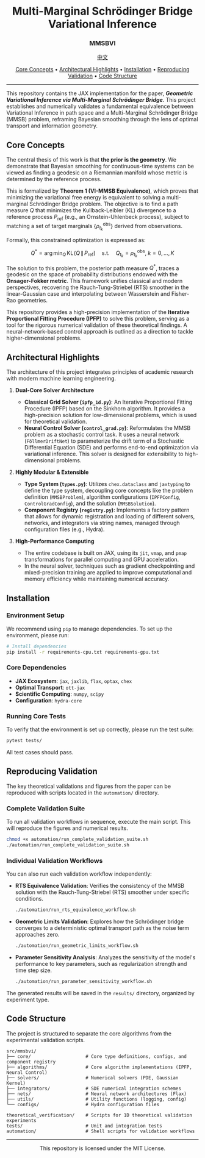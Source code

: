 <div align="center">
<h1>Multi-Marginal Schrödinger Bridge Variational Inference</h1>
<h3>MMSBVI</h3>
</div>

<p align="center">
  <a href="README_CN.md">中文</a> 


<p align="center">
  <a href="#core-concepts">Core Concepts</a> •
  <a href="#architectural-highlights">Architectural Highlights</a> •
  <a href="#installation">Installation</a> •
  <a href="#reproducing-validation">Reproducing Validation</a> •
  <a href="#code-structure">Code Structure</a>
</p>

---

This repository contains the JAX implementation for the paper, ***Geometric Variational Inference via Multi-Marginal Schrödinger Bridge***. This project establishes and numerically validates a fundamental equivalence between Variational Inference in path space and a Multi-Marginal Schrödinger Bridge (MMSB) problem, reframing Bayesian smoothing through the lens of optimal transport and information geometry.

## Core Concepts

The central thesis of this work is that **the prior is the geometry**. We demonstrate that Bayesian smoothing for continuous-time systems can be viewed as finding a geodesic on a Riemannian manifold whose metric is determined by the reference process.

This is formalized by **Theorem 1 (VI-MMSB Equivalence)**, which proves that minimizing the variational free energy is equivalent to solving a multi-marginal Schrödinger Bridge problem. The objective is to find a path measure $Q$ that minimizes the Kullback-Leibler (KL) divergence to a reference process $P_{\text{ref}}$ (e.g., an Ornstein-Uhlenbeck process), subject to matching a set of target marginals $\{\rho_{t_k}^{\text{obs}}\}$ derived from observations.

Formally, this constrained optimization is expressed as:

$$
Q^{*}
  = \arg\min_{Q}\,
    \mathrm{KL}\!\bigl(Q \,\|\, P_{\mathrm{ref}}\bigr)
  \quad\text{s.t.}\quad
  Q_{t_k} = \rho_{t_k}^{\text{obs}},\; k = 0,\dots,K
$$

The solution to this problem, the posterior path measure $Q^*$, traces a geodesic on the space of probability distributions endowed with the **Onsager-Fokker metric**. This framework unifies classical and modern perspectives, recovering the Rauch-Tung-Striebel (RTS) smoother in the linear-Gaussian case and interpolating between Wasserstein and Fisher-Rao geometries.

This repository provides a high-precision implementation of the **Iterative Proportional Fitting Procedure (IPFP)** to solve this problem, serving as a tool for the rigorous numerical validation of these theoretical findings. A neural-network-based control approach is outlined as a direction to tackle higher-dimensional problems.

## Architectural Highlights

The architecture of this project integrates principles of academic research with modern machine learning engineering.

1.  **Dual-Core Solver Architecture**
    *   **Classical Grid Solver (`ipfp_1d.py`)**: An Iterative Proportional Fitting Procedure (IPFP) based on the Sinkhorn algorithm. It provides a high-precision solution for low-dimensional problems, which is used for theoretical validation.
    *   **Neural Control Solver (`control_grad.py`)**: Reformulates the MMSB problem as a stochastic control task. It uses a neural network (`FöllmerDriftNet`) to parameterize the drift term of a Stochastic Differential Equation (SDE) and performs end-to-end optimization via variational inference. This solver is designed for extensibility to high-dimensional problems.

2.  **Highly Modular & Extensible**
    *   **Type System (`types.py`)**: Utilizes `chex.dataclass` and `jaxtyping` to define the type system, decoupling core concepts like the problem definition (`MMSBProblem`), algorithm configurations (`IPFPConfig`, `ControlGradConfig`), and the solution (`MMSBSolution`).
    *   **Component Registry (`registry.py`)**: Implements a factory pattern that allows for dynamic registration and loading of different solvers, networks, and integrators via string names, managed through configuration files (e.g., Hydra).

3.  **High-Performance Computing**
    *   The entire codebase is built on JAX, using its `jit`, `vmap`, and `pmap` transformations for parallel computing and GPU acceleration.
    *   In the neural solver, techniques such as gradient checkpointing and mixed-precision training are applied to improve computational and memory efficiency while maintaining numerical accuracy.

## Installation

### Environment Setup
We recommend using `pip` to manage dependencies. To set up the environment, please run:
```bash
# Install dependencies
pip install -r requirements-cpu.txt requirements-gpu.txt
```

### Core Dependencies
*   **JAX Ecosystem**: `jax`, `jaxlib`, `flax`, `optax`, `chex`
*   **Optimal Transport**: `ott-jax`
*   **Scientific Computing**: `numpy`, `scipy`
*   **Configuration**: `hydra-core`

### Running Core Tests
To verify that the environment is set up correctly, please run the test suite:
```bash
pytest tests/
```
All test cases should pass.

## Reproducing Validation

The key theoretical validations and figures from the paper can be reproduced with scripts located in the `automation/` directory.

### Complete Validation Suite
To run all validation workflows in sequence, execute the main script. This will reproduce the figures and numerical results.
```bash
chmod +x automation/run_complete_validation_suite.sh
./automation/run_complete_validation_suite.sh
```

### Individual Validation Workflows
You can also run each validation workflow independently:
*   **RTS Equivalence Validation**: Verifies the consistency of the MMSB solution with the Rauch-Tung-Striebel (RTS) smoother under specific conditions.
    ```bash
    ./automation/run_rts_equivalence_workflow.sh
    ```
*   **Geometric Limits Validation**: Explores how the Schrödinger bridge converges to a deterministic optimal transport path as the noise term approaches zero.
    ```bash
    ./automation/run_geometric_limits_workflow.sh
    ```
*   **Parameter Sensitivity Analysis**: Analyzes the sensitivity of the model's performance to key parameters, such as regularization strength and time step size.
    ```bash
    ./automation/run_parameter_sensitivity_workflow.sh
    ```
The generated results will be saved in the `results/` directory, organized by experiment type.

## Code Structure

The project is structured to separate the core algorithms from the experimental validation scripts.

```
src/mmsbvi/
├── core/                    # Core type definitions, configs, and component registry
├── algorithms/              # Core algorithm implementations (IPFP, Neural Control)
├── solvers/                 # Numerical solvers (PDE, Gaussian Kernel)
├── integrators/             # SDE numerical integration schemes
├── nets/                    # Neural network architectures (Flax)
├── utils/                   # Utility functions (logging, config)
└── configs/                 # Hydra configuration files

theoretical_verification/    # Scripts for 1D theoretical validation experiments
tests/                       # Unit and integration tests
automation/                  # Shell scripts for validation workflows
```

---

<div align="center">
This repository is licensed under the MIT License.
</div>